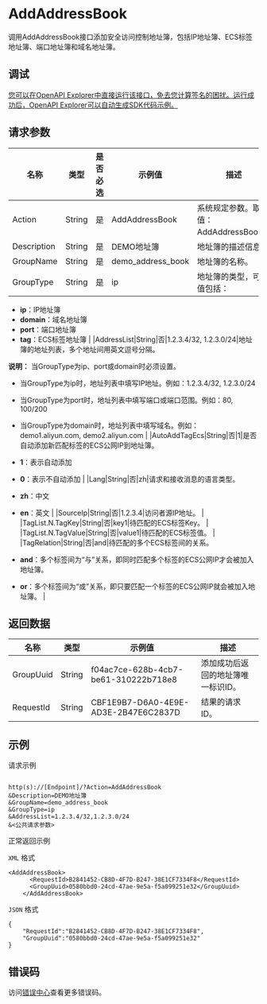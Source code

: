 # AddAddressBook

调用AddAddressBook接口添加安全访问控制地址簿，包括IP地址簿、ECS标签地址簿、端口地址簿和域名地址簿。

## 调试

[您可以在OpenAPI Explorer中直接运行该接口，免去您计算签名的困扰。运行成功后，OpenAPI Explorer可以自动生成SDK代码示例。](https://api.aliyun.com/#product=Cloudfw&api=AddAddressBook&type=RPC&version=2017-12-07)

## 请求参数

|名称|类型|是否必选|示例值|描述|
|--|--|----|---|--|
|Action|String|是|AddAddressBook|系统规定参数。取值：AddAddressBook。 |
|Description|String|是|DEMO地址簿|地址簿的描述信息。 |
|GroupName|String|是|demo\_address\_book|地址簿的名称。 |
|GroupType|String|是|ip|地址簿的类型，可选值包括：

 -   **ip**：IP地址簿
-   **domain**：域名地址簿
-   **port**：端口地址簿
-   **tag**：ECS标签地址簿 |
|AddressList|String|否|1.2.3.4/32, 1.2.3.0/24|地址簿的地址列表，多个地址间用英文逗号分隔。

 **说明：** 当GroupType为ip、port或domain时必须设置。

 -   当GroupType为ip时，地址列表中填写IP地址。例如：1.2.3.4/32, 1.2.3.0/24
-   当GroupType为port时，地址列表中填写端口或端口范围。例如：80, 100/200
-   当GroupType为domain时，地址列表中填写域名。例如：demo1.aliyun.com, demo2.aliyun.com |
|AutoAddTagEcs|String|否|1|是否自动添加新匹配标签的ECS公网IP到地址簿。

 -   **1**：表示自动添加
-   **0**：表示不自动添加 |
|Lang|String|否|zh|请求和接收消息的语言类型。

 -   **zh**：中文
-   **en**：英文 |
|SourceIp|String|否|1.2.3.4|访问者源IP地址。 |
|TagList.N.TagKey|String|否|key1|待匹配的ECS标签Key。 |
|TagList.N.TagValue|String|否|value1|待匹配的ECS标签值。 |
|TagRelation|String|否|and|待匹配的多个ECS标签间的关系。

 -   **and**：多个标签间为“与”关系，即同时匹配多个标签的ECS公网IP才会被加入地址簿。
-   **or**：多个标签间为“或”关系，即只要匹配一个标签的ECS公网IP就会被加入地址簿。 |

## 返回数据

|名称|类型|示例值|描述|
|--|--|---|--|
|GroupUuid|String|f04ac7ce-628b-4cb7-be61-310222b718e8|添加成功后返回的地址簿唯一标识ID。 |
|RequestId|String|CBF1E9B7-D6A0-4E9E-AD3E-2B47E6C2837D|结果的请求ID。 |

## 示例

请求示例

```

http(s)://[Endpoint]/?Action=AddAddressBook
&Description=DEMO地址簿
&GroupName=demo_address_book
&GroupType=ip
&AddressList=1.2.3.4/32,1.2.3.0/24
&<公共请求参数>

```

正常返回示例

`XML` 格式

```
<AddAddressBook>
	  <RequestId>B2841452-CB8D-4F7D-B247-38E1CF7334F8</RequestId>
	  <GroupUuid>0580bbd0-24cd-47ae-9e5a-f5a099251e32</GroupUuid>
    </AddAddressBook>
```

`JSON` 格式

```
{
	"RequestId":"B2841452-CB8D-4F7D-B247-38E1CF7334F8",
	"GroupUuid":"0580bbd0-24cd-47ae-9e5a-f5a099251e32"
}
```

## 错误码

访问[错误中心](https://error-center.alibabacloud.com/status/product/Cloudfw)查看更多错误码。

